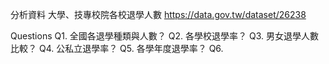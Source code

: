 分析資料
大學、技專校院各校退學人數
https://data.gov.tw/dataset/26238

Questions
Q1. 全國各退學種類與人數？
Q2. 各學校退學率？
Q3. 男女退學人數比較？
Q4. 公私立退學率？
Q5. 各學年度退學率？
Q6. 
